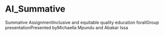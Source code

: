 # AI_Summative

Summative AssignmentInclusive and equitable quality education forallGroup presentationPresented byMichaella Mpundu and Abakar Issa
